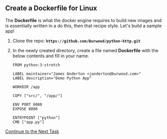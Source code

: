 
## Create a Dockerfile for Linux

The **Dockerfile** is what the docker engine requires to build new images and is essentially written in a do this, then that recipe style. Let's build a sample app!

 1. Clone the repo:  **`https://github.com/Burwood/python-http.git`**
 2. In the newly created directory, create a file named **Dockerfile** with the below contents and fill in your name.
 
		FROM python:3-stretch

		LABEL maintainer="James Anderton <janderton@burwood.com>"
		LABEL description="Demo Python App"

		WORKDIR /app

		COPY ["src/", "/app/"]

		ENV PORT 8080
		EXPOSE 8080

		ENTRYPOINT ["python"]
		CMD ["app.py"]

[Continue to the Next Task](https://github.com/Burwood/containers101/blob/master/containers_lab/azure/task_5.md)
